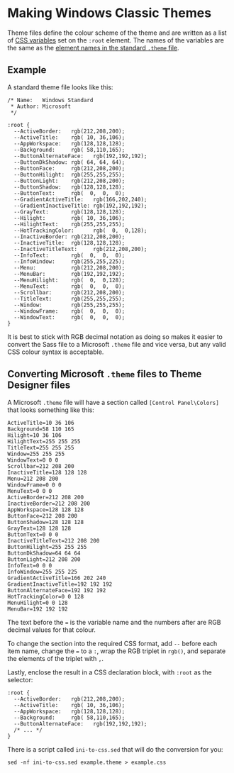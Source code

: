 Making Windows Classic Themes
=============================

Theme files define the colour scheme of the theme and are written as a
list of [CSS variables][] set on the `:root` element. The names of the
variables are the same as the [element names in the standard `.theme`
file][control-panel-colors].

[CSS variables]: https://developer.mozilla.org/en-US/docs/Web/CSS/Using_CSS_variables
[control-panel-colors]: https://msdn.microsoft.com/en-us/library/windows/desktop/bb773190%28v=vs.85%29.aspx#colors

## Example

A standard theme file looks like this:

    /* Name:   Windows Standard
     * Author: Microsoft
     */

    :root {
      --ActiveBorder:   rgb(212,208,200);
      --ActiveTitle:    rgb( 10, 36,106);
      --AppWorkspace:   rgb(128,128,128);
      --Background:     rgb( 58,110,165);
      --ButtonAlternateFace:   rgb(192,192,192);
      --ButtonDkShadow: rgb( 64, 64, 64);
      --ButtonFace:     rgb(212,208,200);
      --ButtonHilight:  rgb(255,255,255);
      --ButtonLight:    rgb(212,208,200);
      --ButtonShadow:   rgb(128,128,128);
      --ButtonText:     rgb(  0,  0,  0);
      --GradientActiveTitle:   rgb(166,202,240);
      --GradientInactiveTitle: rgb(192,192,192);
      --GrayText:       rgb(128,128,128);
      --Hilight:        rgb( 10, 36,106);
      --HilightText:    rgb(255,255,255);
      --HotTrackingColor:      rgb(  0,  0,128);
      --InactiveBorder: rgb(212,208,200);
      --InactiveTitle:  rgb(128,128,128);
      --InactiveTitleText:     rgb(212,208,200);
      --InfoText:       rgb(  0,  0,  0);
      --InfoWindow:     rgb(255,255,225);
      --Menu:           rgb(212,208,200);
      --MenuBar:        rgb(192,192,192);
      --MenuHilight:    rgb(  0,  0,128);
      --MenuText:       rgb(  0,  0,  0);
      --Scrollbar:      rgb(212,208,200);
      --TitleText:      rgb(255,255,255);
      --Window:         rgb(255,255,255);
      --WindowFrame:    rgb(  0,  0,  0);
      --WindowText:     rgb(  0,  0,  0);
    }


It is best to stick with RGB decimal notation as doing so makes it easier
to convert the Sass file to a Microsoft `.theme` file and vice versa,
but any valid CSS colour syntax is acceptable.


## Converting Microsoft `.theme` files to Theme Designer files

A Microsoft `.theme` file will have a section called `[Control Panel\Colors]`
that looks something like this:

    ActiveTitle=10 36 106
    Background=58 110 165
    Hilight=10 36 106
    HilightText=255 255 255
    TitleText=255 255 255
    Window=255 255 255
    WindowText=0 0 0
    Scrollbar=212 208 200
    InactiveTitle=128 128 128
    Menu=212 208 200
    WindowFrame=0 0 0
    MenuText=0 0 0
    ActiveBorder=212 208 200
    InactiveBorder=212 208 200
    AppWorkspace=128 128 128
    ButtonFace=212 208 200
    ButtonShadow=128 128 128
    GrayText=128 128 128
    ButtonText=0 0 0
    InactiveTitleText=212 208 200
    ButtonHilight=255 255 255
    ButtonDkShadow=64 64 64
    ButtonLight=212 208 200
    InfoText=0 0 0
    InfoWindow=255 255 225
    GradientActiveTitle=166 202 240
    GradientInactiveTitle=192 192 192
    ButtonAlternateFace=192 192 192
    HotTrackingColor=0 0 128
    MenuHilight=0 0 128
    MenuBar=192 192 192

The text before the `=` is the variable name and the numbers after are
RGB decimal values for that colour.

To change the section into the required CSS format, add `--` before each item name, change the `=` to a `:`, wrap the RGB triplet in `rgb()`, and separate the elements of the triplet with `,`.

Lastly, enclose the result in a CSS declaration block, with `:root` as the selector:

    :root {
      --ActiveBorder:   rgb(212,208,200);
      --ActiveTitle:    rgb( 10, 36,106);
      --AppWorkspace:   rgb(128,128,128);
      --Background:     rgb( 58,110,165);
      --ButtonAlternateFace:   rgb(192,192,192);
      /* ... */
    }

There is a script called `ini-to-css.sed` that will do the conversion for you:

    sed -nf ini-to-css.sed example.theme > example.css
